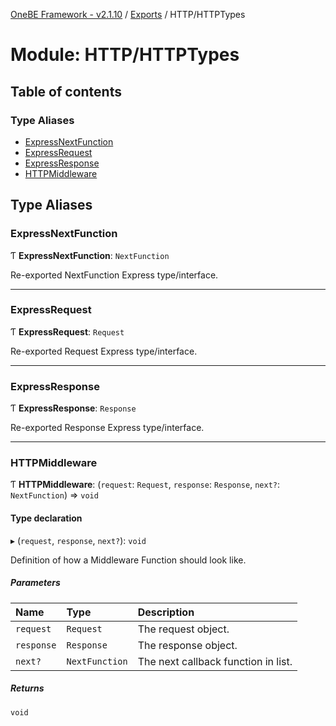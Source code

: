 [OneBE Framework - v2.1.10](../README.md) / [Exports](../modules.md) / HTTP/HTTPTypes

# Module: HTTP/HTTPTypes

## Table of contents

### Type Aliases

- [ExpressNextFunction](HTTP_HTTPTypes.md#expressnextfunction)
- [ExpressRequest](HTTP_HTTPTypes.md#expressrequest)
- [ExpressResponse](HTTP_HTTPTypes.md#expressresponse)
- [HTTPMiddleware](HTTP_HTTPTypes.md#httpmiddleware)

## Type Aliases

### ExpressNextFunction

Ƭ **ExpressNextFunction**: `NextFunction`

Re-exported NextFunction Express type/interface.

___

### ExpressRequest

Ƭ **ExpressRequest**: `Request`

Re-exported Request Express type/interface.

___

### ExpressResponse

Ƭ **ExpressResponse**: `Response`

Re-exported Response Express type/interface.

___

### HTTPMiddleware

Ƭ **HTTPMiddleware**: (`request`: `Request`, `response`: `Response`, `next?`: `NextFunction`) => `void`

#### Type declaration

▸ (`request`, `response`, `next?`): `void`

Definition of how a Middleware Function should look like.

##### Parameters

| Name | Type | Description |
| :------ | :------ | :------ |
| `request` | `Request` | The request object. |
| `response` | `Response` | The response object. |
| `next?` | `NextFunction` | The next callback function in list. |

##### Returns

`void`
